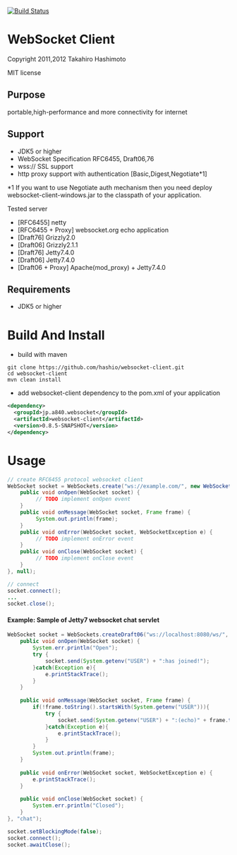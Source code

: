 [![Build Status](https://travis-ci.org/hashio/websocket-client.png)](https://travis-ci.org/hashio/websocket-client)

WebSocket Client
=================
Copyright 2011,2012 Takahiro Hashimoto

MIT license

Purpose
-------
portable,high-performance and more connectivity for internet

Support
-------

- JDK5 or higher
- WebSocket Specification RFC6455, Draft06,76
- wss:// SSL support
- http proxy support with authentication [Basic,Digest,Negotiate*1]

*1 If you want to use Negotiate auth mechanism then you need deploy websocket-client-windows.jar to the classpath of your application.


Tested server

- [RFC6455] netty
- [RFC6455 + Proxy] websocket.org echo application
- [Draft76] Grizzly2.0
- [Draft06] Grizzly2.1.1
- [Draft76] Jetty7.4.0
- [Draft06] Jetty7.4.0
- [Draft06 + Proxy] Apache(mod_proxy) + Jetty7.4.0


Requirements
-----------
- JDK5 or higher

Build And Install
=================

+ build with maven

```shell
git clone https://github.com/hashio/websocket-client.git
cd websocket-client
mvn clean install
```

+ add websocket-client dependency to the pom.xml of your application

```xml
<dependency>
  <groupId>jp.a840.websocket</groupId>
  <artifactId>websocket-client</artifactId>
  <version>0.8.5-SNAPSHOT</version>
</dependency>
```

Usage
=====

```java
// create RFC6455 protocol websocket client
WebSocket socket = WebSockets.create("ws://example.com/", new WebSocketHandler() {
    public void onOpen(WebSocket socket) {
         // TODO implement onOpen event
    }
    public void onMessage(WebSocket socket, Frame frame) {
         System.out.println(frame);
    }
    public void onError(WebSocket socket, WebSocketException e) {
         // TODO implement onError event
    }
    public void onClose(WebSocket socket) {
         // TODO implement onClose event
    }
}, null);

// connect
socket.connect();
...
socket.close();
```

#### Example: Sample of Jetty7 websocket chat servlet

```java
WebSocket socket = WebSockets.createDraft06("ws://localhost:8080/ws/", new WebSocketHandler() {
    public void onOpen(WebSocket socket) {
        System.err.println("Open");
        try {
            socket.send(System.getenv("USER") + ":has joined!");
        }catch(Exception e){
            e.printStackTrace();
        }
    }
        
    public void onMessage(WebSocket socket, Frame frame) {
        if(!frame.toString().startsWith(System.getenv("USER"))){
            try {
                socket.send(System.getenv("USER") + ":(echo)" + frame.toString());
            }catch(Exception e){
                e.printStackTrace();
            }
        }
        System.out.println(frame);
    }
        
    public void onError(WebSocket socket, WebSocketException e) {
        e.printStackTrace();
    }
        
    public void onClose(WebSocket socket) {
        System.err.println("Closed");
    }
}, "chat");

socket.setBlockingMode(false);
socket.connect();
socket.awaitClose();
```

